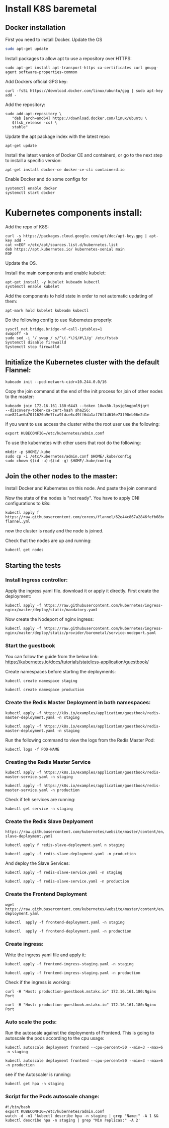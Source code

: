 # Install K8S baremetal

## Docker installation

First you need to install Docker.
Update the OS

```bash
sudo apt-get update
```
Install packages to allow apt to use a repository over HTTPS:
```
sudo apt-get install apt-transport-https ca-certificates curl gnupg-agent software-properties-common
```
Add Dockers official GPG key:
```
curl -fsSL https://download.docker.com/linux/ubuntu/gpg | sudo apt-key add -
```
Add the repository:
```
sudo add-apt-repository \
   "deb [arch=amd64] https://download.docker.com/linux/ubuntu \
   $(lsb_release -cs) \
   stable"
```
Update the apt package index with the latest repo:
```
apt-get update
```
Install the latest version of Docker CE and containerd, or go to the next step to install a specific version:
```
apt-get install docker-ce docker-ce-cli containerd.io

```

Enable Docker and do some configs for 
```
systemctl enable docker
systemctl start docker
```

# Kubernetes components install:

Add the repo of K8S:
```
curl -s https://packages.cloud.google.com/apt/doc/apt-key.gpg | apt-key add -
cat <<EOF >/etc/apt/sources.list.d/kubernetes.list
deb https://apt.kubernetes.io/ kubernetes-xenial main
EOF

```
Update the OS.

Install the main components and enable kubelet:
```
apt-get install -y kubelet kubeadm kubectl
systemctl enable kubelet
```
Add the components to hold state in order to not automatic updating of them:
```
apt-mark hold kubelet kubeadm kubectl
```

Do the following config to use Kubernetes properly:
```
sysctl net.bridge.bridge-nf-call-iptables=1
swapoff -a
sudo sed -i '/ swap / s/^\(.*\)$/#\1/g' /etc/fstab
Systemctl disable firewalld
Systemctl stop firewalld
```
## Initialize the Kubernetes cluster with the default Flannel:
```
kubeadm init --pod-network-cidr=10.244.0.0/16
```
Copy the join command at the end of the init process for join of other nodes to the master:
```
kubeadm join 172.16.161.180:6443 --token 10wx8b.lpsjg6ngpml9jqrt 
--discovery-token-ca-cert-hash sha256:
eae821ae6a70f1620a9e7fca9fdce6c49ff6da1af76f1d616e73f90eb06e2d1e
```

If you want to use access the cluster withe the root user use the following:
```
export KUBECONFIG=/etc/kubernetes/admin.conf
```
To use the kubernetes with other users that root do the following:
```
mkdir -p $HOME/.kube
sudo cp -i /etc/kubernetes/admin.conf $HOME/.kube/config
sudo chown $(id -u):$(id -g) $HOME/.kube/config
```
## Join the other nodes to the master:
Install Docker and Kubernetes on this node. And paste the join command 


Now the state of the nodes is "not ready". You have to apply CNI configurations to k8s:
```
kubectl apply f https://raw.githubusercontent.com/coreos/flannel/62e44c867a2846fefb68bd5f178daf4da3095ccb/Documentation/kube-flannel.yml
```
now the cluster is ready and the node is joined.

Check that the nodes are up and running:
```
kubectl get nodes
```

## Starting the tests
### Install Ingress controller:
Apply the ingress yaml file. download it or apply it directly. First create the deployment:
```
kubectl apply -f https://raw.githubusercontent.com/kubernetes/ingress-nginx/master/deploy/static/mandatory.yaml
```
Now create the Nodeport of nginx ingress:
```
kubectl apply -f https://raw.githubusercontent.com/kubernetes/ingress-nginx/master/deploy/static/provider/baremetal/service-nodeport.yaml
```

### Start the guestbook

You can follow the guide from the below link:
https://kubernetes.io/docs/tutorials/stateless-application/guestbook/

Create namespaces before starting the deployments:
```
kubectl create namespace staging

kubectl create namespace production
```

### Create the Redis Master Deployment in both namespaces:
```
kubectl apply -f https://k8s.io/examples/application/guestbook/redis-master-deployment.yaml -n staging

kubectl apply -f https://k8s.io/examples/application/guestbook/redis-master-deployment.yaml -n staging
```
Run the following command to view the logs from the Redis Master Pod:

```
kubectl logs -f POD-NAME
```

### Creating the Redis Master Service
```
kubectl apply -f https://k8s.io/examples/application/guestbook/redis-master-service.yaml -n staging

kubectl apply -f https://k8s.io/examples/application/guestbook/redis-master-service.yaml -n production
```
Check if teh services are running:
```
kubectl get service -n staging
```
### Create the Redis Slave Deplyoment
```
https://raw.githubusercontent.com/kubernetes/website/master/content/en/examples/application/guestbook/redis-slave-deployment.yaml

kubectl apply f redis-slave-deployment.yaml n staging 

kubectl apply -f redis-slave-deployment.yaml -n production
```
And deploy the Slave Services:
```
kubectl apply -f redis-slave-service.yaml -n staging

kubectl apply -f redis-slave-service.yaml -n production

```

### Create the Frontend Deployment
```
wget  https://raw.githubusercontent.com/kubernetes/website/master/content/en/examples/application/guestbook/frontend-deployment.yaml

kubectl  apply -f frontend-deployment.yaml -n staging

kubectl  apply -f frontend-deployment.yaml -n production
```

### Create ingress:
Write the ingress yaml file and apply it:
```
kubectl apply -f frontend-ingress-staging.yaml -n staging

kubectl apply -f frontend-ingress-staging.yaml -n production
```
Check if the ingress is working:
```
curl -H "Host: production-guestbook.mstakx.io" 172.16.161.180:Nginx Port

curl -H "Host: production-guestbook.mstakx.io" 172.16.161.180:Nginx Port
```

### Auto scale the pods:
Run the autoscale against the deployments of Frontend. This is going to autoscale the pods according to the cpu usage:
```
kubectl autoscale deployment frontend --cpu-percent=50 --min=3 --max=6 -n staging

kubectl autoscale deployment frontend --cpu-percent=50 --min=3 --max=6 -n production
```
see if the Autoscaler is running:
```
kubectl get hpa -n staging   
```

### Script for the Pods autoscale change:
```
#!/bin/bash
export KUBECONFIG=/etc/kubernetes/admin.conf
watch -d -n1 'kubectl describe hpa -n staging | grep "Name:" -A 1 && kubectl describe hpa -n staging | grep "Min replicas:" -A 2'
```






